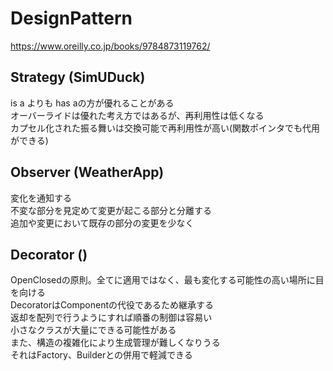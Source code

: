 # DesignPattern

https://www.oreilly.co.jp/books/9784873119762/

## Strategy (SimUDuck)

is a よりも has aの方が優れることがある  
オーバーライドは優れた考え方ではあるが、再利用性は低くなる  
カプセル化された振る舞いは交換可能で再利用性が高い(関数ポインタでも代用ができる)  

## Observer (WeatherApp)

変化を通知する  
不変な部分を見定めて変更が起こる部分と分離する  
追加や変更において既存の部分の変更を少なく  

## Decorator ()

OpenClosedの原則。全てに適用ではなく、最も変化する可能性の高い場所に目を向ける  
DecoratorはComponentの代役であるため継承する  
返却を配列で行うようにすれば順番の制御は容易い  
小さなクラスが大量にできる可能性がある  
また、構造の複雑化により生成管理が難しくなりうる  
それはFactory、Builderとの併用で軽減できる  



